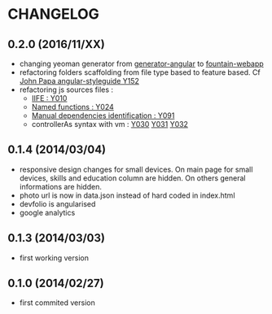 # CHANGELOG

## 0.2.0 (2016/11/XX)

- changing yeoman generator from [generator-angular](https://github.com/yeoman/generator-angular) to [fountain-webapp](https://github.com/FountainJS/generator-fountain-webapp)
- refactoring folders scaffolding from file type based to feature based.
  Cf [John Papa angular-styleguide Y152](https://github.com/johnpapa/angular-styleguide/tree/master/a1#style-y152)
- refactoring js sources files :
    - [IIFE : Y010](https://github.com/johnpapa/angular-styleguide/tree/master/a1#iife)
    - [Named functions : Y024](https://github.com/johnpapa/angular-styleguide/tree/master/a1#style-y024)
    - [Manual dependencies identification : Y091](https://github.com/johnpapa/angular-styleguide/tree/master/a1#style-y091)
    - controllerAs syntax with vm : [Y030](https://github.com/johnpapa/angular-styleguide/tree/master/a1#style-y030) [Y031](https://github.com/johnpapa/angular-styleguide/tree/master/a1#style-y031) [Y032](https://github.com/johnpapa/angular-styleguide/tree/master/a1#style-y032)

## 0.1.4 (2014/03/04)

- responsive design changes for small devices. On main page for small devices, skills and education column are hidden.
  On others general informations are hidden.
- photo url is now in data.json instead of hard coded in index.html
- devfolio is angularised
- google analytics

## 0.1.3 (2014/03/03)

- first working version

## 0.1.0 (2014/02/27)

- first commited version
